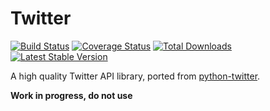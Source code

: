 # Twitter

[![Build Status](https://travis-ci.org/thephpleague/twitter.png?branch=master)](https://travis-ci.org/thephpleague/twitter)
[![Coverage Status](https://coveralls.io/repos/thephpleague/twitter/badge.png)](https://coveralls.io/r/thephpleague/twitter)
[![Total Downloads](https://poser.pugx.org/league/twitter/downloads.png)](https://packagist.org/packages/league/twitter)
[![Latest Stable Version](https://poser.pugx.org/league/twitter/v/stable.png)](https://packagist.org/packages/league/twitter)


A high quality Twitter API library, ported from [python-twitter](https://code.google.com/p/python-twitter/).

**Work in progress, do not use**
